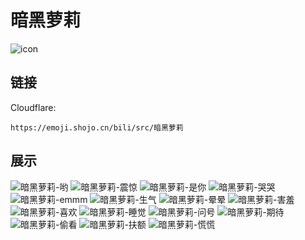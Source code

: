 # 暗黑萝莉
![icon](https://emoji.shojo.cn/bili/src/暗黑萝莉/icon.png)
## 链接
Cloudflare:
```
https://emoji.shojo.cn/bili/src/暗黑萝莉
```
## 展示
![暗黑萝莉-哟](https://emoji.shojo.cn/bili/src/暗黑萝莉/暗黑萝莉-哟.png)
![暗黑萝莉-震惊](https://emoji.shojo.cn/bili/src/暗黑萝莉/暗黑萝莉-震惊.png)
![暗黑萝莉-是你](https://emoji.shojo.cn/bili/src/暗黑萝莉/暗黑萝莉-是你.png)
![暗黑萝莉-哭哭](https://emoji.shojo.cn/bili/src/暗黑萝莉/暗黑萝莉-哭哭.png)
![暗黑萝莉-emmm](https://emoji.shojo.cn/bili/src/暗黑萝莉/暗黑萝莉-emmm.png)
![暗黑萝莉-生气](https://emoji.shojo.cn/bili/src/暗黑萝莉/暗黑萝莉-生气.png)
![暗黑萝莉-晕晕](https://emoji.shojo.cn/bili/src/暗黑萝莉/暗黑萝莉-晕晕.png)
![暗黑萝莉-害羞](https://emoji.shojo.cn/bili/src/暗黑萝莉/暗黑萝莉-害羞.png)
![暗黑萝莉-喜欢](https://emoji.shojo.cn/bili/src/暗黑萝莉/暗黑萝莉-喜欢.png)
![暗黑萝莉-睡觉](https://emoji.shojo.cn/bili/src/暗黑萝莉/暗黑萝莉-睡觉.png)
![暗黑萝莉-问号](https://emoji.shojo.cn/bili/src/暗黑萝莉/暗黑萝莉-问号.png)
![暗黑萝莉-期待](https://emoji.shojo.cn/bili/src/暗黑萝莉/暗黑萝莉-期待.png)
![暗黑萝莉-偷看](https://emoji.shojo.cn/bili/src/暗黑萝莉/暗黑萝莉-偷看.png)
![暗黑萝莉-扶额](https://emoji.shojo.cn/bili/src/暗黑萝莉/暗黑萝莉-扶额.png)
![暗黑萝莉-慌慌](https://emoji.shojo.cn/bili/src/暗黑萝莉/暗黑萝莉-慌慌.png)
